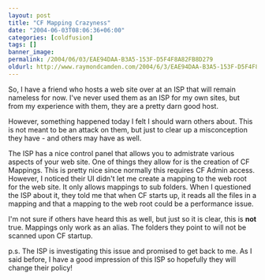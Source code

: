 ```yaml
---
layout: post
title: "CF Mapping Crazyness"
date: "2004-06-03T08:06:36+06:00"
categories: [coldfusion]
tags: []
banner_image: 
permalink: /2004/06/03/EAE94DAA-B3A5-153F-D5F4F8A82FB8D279
oldurl: http://www.raymondcamden.com/2004/6/3/EAE94DAA-B3A5-153F-D5F4F8A82FB8D279
---
```


So, I have a friend who hosts a web site over at an ISP that will remain nameless for now. I've never used them as an ISP for my own sites, but from my experience with them, they are a pretty darn good host.

However, something happened today I felt I should warn others about. This is not meant to be an attack on them, but just to clear up a misconception they have - and others may have as well.

The ISP has a nice control panel that allows you to admistrate various aspects of your web site. One of things they allow for is the creation of CF Mappings. This is pretty nice since normally this requires CF Admin access. However, I noticed their UI didn't let me create a mapping to the web root for the web site. It only allows mappings to sub folders. When I questioned the ISP about it, they told me that when CF starts up, it reads all the files in a mapping and that a mapping to the web root could be a performance issue.

I'm not sure if others have heard this as well, but just so it is clear, this is <b>not</b> true. Mappings only work as an alias. The folders they point to will not be scanned upon CF startup.

p.s. The ISP is investigating this issue and promised to get back to me. As I said before, I have a good impression of this ISP so hopefully they will change their policy!